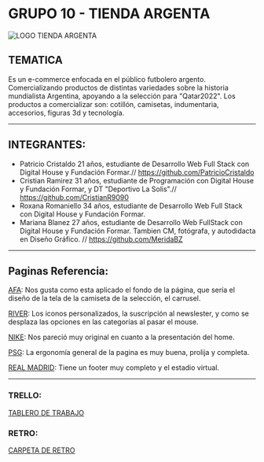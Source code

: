 # GRUPO 10 - TIENDA ARGENTA
![LOGO TIENDA ARGENTA](https://user-images.githubusercontent.com/104166649/175835415-00ff361a-9221-4714-8efb-98839539620c.png)

## TEMATICA
Es un e-commerce enfocada en el público futbolero argento. Comercializando productos de distintas variedades sobre la historia mundialista Argentina, apoyando a la selección para "Qatar2022". Los productos a comercializar son: cotillón, camisetas, indumentaria, accesorios, figuras 3d y tecnología.
___

## INTEGRANTES:                              
- Patricio Cristaldo 21 años, estudiante de Desarrollo Web Full Stack con Digital House y Fundación Formar.// https://github.com/PatricioCristaldo
- Cristian Ramirez 31 años, estudiante de Programación con Digital House y Fundación Formar, y DT "Deportivo La Solis".// https://github.com/CristianR9090
- Roxana Romaniello 34 años, estudiante de Desarrollo Web Full Stack con Digital House y Fundación Formar.
- Mariana Blanez 27 años, estudiante de Desarrollo Web FullStack con Digital House y Fundación Formar. Tambien CM, fotógrafa, y autodidacta en Diseño Gráfico. // https://github.com/MeridaBZ
___
## Paginas Referencia:
[AFA](http://www.afashop.com.ar/): Nos gusta como esta aplicado el fondo de la página, que sería el diseño de la tela de la camiseta de la selección, el carrusel.

[RIVER](http://www.tiendariver.com/): Los iconos personalizados, la suscripción al newslester, y como se desplaza las opciones en las categorías al pasar el mouse.

[NIKE](http://www.nike.com/ar/): Nos pareció muy original en cuanto a la presentación del home.

[PSG](http://store3.psg.fr/fr/): La ergonomía general de la pagina es muy buena, prolija y completa.

[REAL MADRID](http://www.realmadrid.com): Tiene un footer muy completo y el estadio virtual.
___
### TRELLO:
[TABLERO DE TRABAJO](https://trello.com/b/go3IV3hT/grupo10)

### RETRO:
[CARPETA DE RETRO](https://github.com/roxannerbr/grupo_10_TiendArgenta/tree/develop/Extras/Retro)
